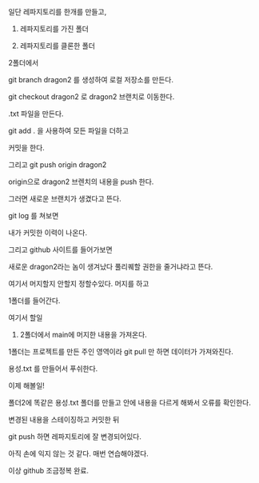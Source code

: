 일단 레파지토리를 한개를 만들고,

 

1. 레파지토리를 가진 폴더 

2. 레파지토리를 클론한 폴더

 

2폴더에서

git branch dragon2 를 생성하여 로컬 저장소를 만든다.

git checkout dragon2 로 dragon2 브랜치로 이동한다.

 


.txt 파일을 만든다.


git add . 을 사용하여 모든 파일을 더하고

커밋을 한다.

 


그리고 git push origin dragon2

origin으로 dragon2 브렌치의 내용을 push 한다.

그러면 새로운 브랜치가 생겼다고 뜬다.

 

git log 를 쳐보면


내가 커밋한 이력이 나온다.

 

그리고 github 사이트를 들어가보면


새로운 dragon2라는 놈이 생겨났다 풀리퀘할 권한을 줄거냐라고 뜬다.

 


여기서 머지할지 안할지 정할수있다. 머지를 하고

 

1폴더를 들어간다.

여기서 할일

1. 2폴더에서 main에 머지한 내용을 가져온다.

1폴더는 프로젝트를 만든 주인 영역이라 git pull 만 하면 데이터가 가져와진다.



용성.txt 를 만들어서 푸쉬한다.

 

이제 해볼일!

폴더2에 똑같은 용성.txt 폴더를 만들고 안에 내용을 다르게 해봐서 오류를 확인한다.


변경된 내용을 스테이징하고 커밋한 뒤


git push 하면 레파지토리에 잘 변경되어있다.

 

아직 손에 익지 않는 것 같다. 매번 연습해야겠다.
 
이상 github 조금정복 완료. 
